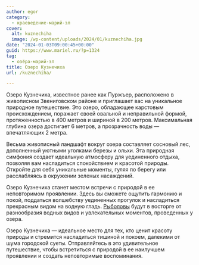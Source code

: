 ```yaml
---
author: egor
category:
  - краеведение-марий-эл
cover:
  alt: kuznechiha
  image: /wp-content/uploads/2024/01/kuznechiha.jpg
date: "2024-01-03T09:00:45+00:00"
guid: https://www.mariel.ru/?p=1324
tag:
  - озёра-марий-эл
title: Озеро Кузнечиха
url: /kuznechiha/

---
```

Озеро Кузнечиха, известное ранее как Пуржъер, расположено в живописном Звениговском районе и приглашает вас на уникальное природное путешествие. Это озеро, обладающее карстовым происхождением, поражает своей овальной и неправильной формой, протяженностью в 400 метров и шириной в 200 метров. Максимальная глубина озера достигает 6 метров, а прозрачность воды — впечатляющих 2 метра.

Весьма живописный ландшафт вокруг озера составляет сосновый лес, дополненный уютными уголками березы и ольхи. Эта природная симфония создает идеальную атмосферу для уединенного отдыха, позволяя вам насладиться спокойствием и красотой природы. Откройте для себя уникальные моменты, гуляя по берегу или расслабляясь в окружении зеленых насаждений.

Озеро Кузнечиха станет местом встречи с природой в ее неповторимом проявлении. Здесь вы сможете ощутить гармонию и покой, поддаться волшебству уединенных прогулок и насладиться прекрасным видом на водную гладь. [Рыболовы](/rybnaya-dusha/) будут в восторге от разнообразия водных видов и увлекательных моментов, проведенных у озера.

Озеро Кузнечиха — идеальное место для тех, кто ценит красоту природы и стремится насладиться тишиной и покоем, далекими от шума городской суеты. Отправляйтесь в это удивительное путешествие, чтобы встретиться с природой в ее наилучшем проявлении и создать неповторимые воспоминания.

